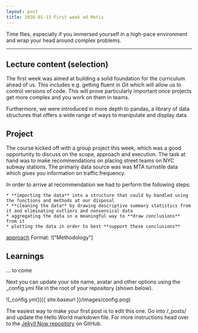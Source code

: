 ```yaml
---
layout: post
title: 2016-01-13 First week ad Metis
---
```


Time flies, especially if you immersed yourself in a high-pace environment and wrap your head around complex problems.

---

## Lecture content (selection)

The first week was aimed at building a solid foundation for the curriculum ahead of us. This includes e.g. getting fluent in Git which will allow us to control versions of code. This will prove particularly important once projects get more complex and you work on them in teams.

Furthermore, we were introduced in more depth to pandas, a library of data structures that offers a wide range of ways to manipulate and display data.

## Project

The course kicked off with a group project this week, which was a good opportunity to discuss on the scope, approach and execution. The task at hand was to make recommendations on placing street teams on NYC subway stations. The primariy data source was was MTA turnstile data which gives you information on traffic frequency.

In order to arrive at recommendation we had to perform the following steps:

	* **importing the data** into a structure that could by handled using the functions and methods at our disposal
	* **cleaning the data** by drawing descriptive summary statistics from it and eliminating outliers and nonsensical data
	* aggregating the data in a meaningful way to **draw conclusions** from it
	* plotting the data in order to best **support these conclusions** 


[approach](/images/methodology.jpg)
Format: !["Methodology"]

## Learnings
... to come



Next you can update your site name, avatar and other options using the _config.yml file in the root of your repository (shown below).

![_config.yml]({{ site.baseurl }}/images/config.png)

The easiest way to make your first post is to edit this one. Go into /_posts/ and update the Hello World markdown file. For more instructions head over to the [Jekyll Now repository](https://github.com/barryclark/jekyll-now) on GitHub.